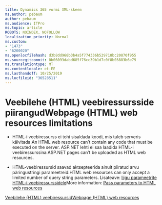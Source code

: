 ```yaml
---
title: Dynamics 365 vormi XML-skeem
ms.author: pebaum
author: pebaum
ms.audience: ITPro
ms.topic: article
ROBOTS: NOINDEX, NOFOLLOW
localization_priority: Normal
ms.custom:
- "1473"
- "6200020"
ms.openlocfilehash: d3b8dd968b3b4a5f774336b529718bc20870f955
ms.sourcegitcommit: 0b06093dabd685f76cc39b1d7c0f8b03883b6e79
ms.translationtype: MT
ms.contentlocale: et-EE
ms.lasthandoff: 10/25/2019
ms.locfileid: "36528511"
---
```

# <a name="webpage-html-web-resources-limitations"></a><span data-ttu-id="6583f-102">Veebilehe (HTML) veebiressursside piirangud</span><span class="sxs-lookup"><span data-stu-id="6583f-102">Webpage (HTML) web resources limitations</span></span>

* <span data-ttu-id="6583f-103">HTML-i veebiressurss ei tohi sisaldada koodi, mis tuleb serveris käivitada.</span><span class="sxs-lookup"><span data-stu-id="6583f-103">An HTML web resource can’t contain any code that must be executed on the server.</span></span> <span data-ttu-id="6583f-104">ASP.NET lehti ei saa laadida HTML-i veebiressurssina.</span><span class="sxs-lookup"><span data-stu-id="6583f-104">ASP.NET pages can’t be uploaded as HTML web resources.</span></span>

* <span data-ttu-id="6583f-105">HTML-veebiressursid saavad aktsepteerida ainult piiratud arvu päringustringi parameetreid.</span><span class="sxs-lookup"><span data-stu-id="6583f-105">HTML web resources can only accept a limited number of query string parameters.</span></span> <span data-ttu-id="6583f-106">Lisateave: [liigu parameetrite HTML-i veebiressurssidele](https://docs.microsoft.com/dynamics365/customer-engagement/developer/webpage-html-web-resources#BKMK_PassingParametersToWebResources)</span><span class="sxs-lookup"><span data-stu-id="6583f-106">More information: [Pass parameters to HTML web resources](https://docs.microsoft.com/dynamics365/customer-engagement/developer/webpage-html-web-resources#BKMK_PassingParametersToWebResources)</span></span>

[<span data-ttu-id="6583f-107">Veebilehe (HTML) veebiressursid</span><span class="sxs-lookup"><span data-stu-id="6583f-107">Webpage (HTML) web resources</span></span>](https://docs.microsoft.com/dynamics365/customer-engagement/developer/webpage-html-web-resources)
